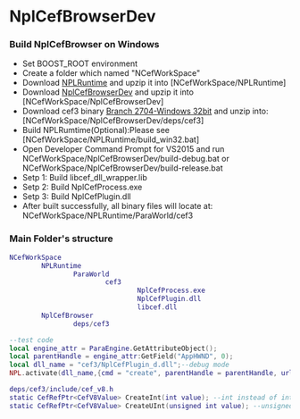 # NplCefBrowserDev
### Build NplCefBrowser on Windows
- Set BOOST_ROOT environment
- Create a folder which named "NCefWorkSpace"
- Download [NPLRuntime](https://github.com/LiXizhi/NPLRuntime.git) and upzip it into [NCefWorkSpace/NPLRuntime]
- Download [NplCefBrowserDev](https://github.com/tatfook/NplCefBrowserDev.git) and upzip it into [NCefWorkSpace/NplCefBrowserDev]
- Download cef3 binary [Branch 2704-Windows 32bit](https://cefbuilds.com/) and unzip into:[NCefWorkSpace/NplCefBrowserDev/deps/cef3]
- Build NPLRumtime(Optional):Please see [NCefWorkSpace/NPLRuntime/build_win32.bat]
- Open Developer Command Prompt for VS2015 and run NCefWorkSpace/NplCefBrowserDev/build-debug.bat or NCefWorkSpace/NplCefBrowserDev/build-release.bat  
- Setp 1: Build libcef_dll_wrapper.lib
- Setp 2: Build NplCefProcess.exe
- Setp 3: Build NplCefPlugin.dll
- After built successfully, all binary files will locate at: NCefWorkSpace/NPLRuntime/ParaWorld/cef3

### Main Folder's structure
```lua
NCefWorkSpace
        NPLRuntime
                ParaWorld
                        cef3
                                NplCefProcess.exe
                                NplCefPlugin.dll
                                libcef.dll
        NplCefBrowser
                deps/cef3
```
```lua
--test code
local engine_attr = ParaEngine.GetAttributeObject();
local parentHandle = engine_attr:GetField("AppHWND", 0);
local dll_name = "cef3/NplCefPlugin_d.dll";--debug mode
NPL.activate(dll_name,{cmd = "create", parentHandle = parentHandle, url = "http://www.wikicraft.cn/"}); 
```
```lua
deps/cef3/include/cef_v8.h
static CefRefPtr<CefV8Value> CreateInt(int value); --int instead of int32
static CefRefPtr<CefV8Value> CreateUInt(unsigned int value); --unsigned int intead of uint32
```
